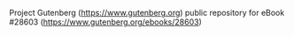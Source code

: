 Project Gutenberg (https://www.gutenberg.org) public repository for eBook #28603 (https://www.gutenberg.org/ebooks/28603)
